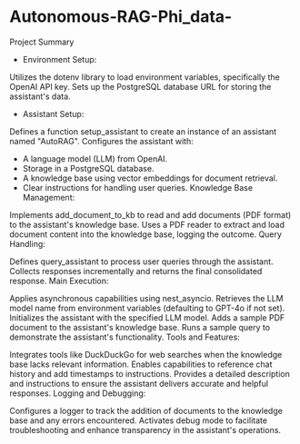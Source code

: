 # Autonomous-RAG-Phi_data-

Project Summary
- Environment Setup:

Utilizes the dotenv library to load environment variables, specifically the OpenAI API key.
Sets up the PostgreSQL database URL for storing the assistant's data.
- Assistant Setup:

Defines a function setup_assistant to create an instance of an assistant named "AutoRAG".
Configures the assistant with:
- A language model (LLM) from OpenAI.
- Storage in a PostgreSQL database.
- A knowledge base using vector embeddings for document retrieval.
- Clear instructions for handling user queries.
Knowledge Base Management:

Implements add_document_to_kb to read and add documents (PDF format) to the assistant's knowledge base.
Uses a PDF reader to extract and load document content into the knowledge base, logging the outcome.
Query Handling:

Defines query_assistant to process user queries through the assistant.
Collects responses incrementally and returns the final consolidated response.
Main Execution:

Applies asynchronous capabilities using nest_asyncio.
Retrieves the LLM model name from environment variables (defaulting to GPT-4o if not set).
Initializes the assistant with the specified LLM model.
Adds a sample PDF document to the assistant's knowledge base.
Runs a sample query to demonstrate the assistant's functionality.
Tools and Features:

Integrates tools like DuckDuckGo for web searches when the knowledge base lacks relevant information.
Enables capabilities to reference chat history and add timestamps to instructions.
Provides a detailed description and instructions to ensure the assistant delivers accurate and helpful responses.
Logging and Debugging:

Configures a logger to track the addition of documents to the knowledge base and any errors encountered.
Activates debug mode to facilitate troubleshooting and enhance transparency in the assistant's operations.
